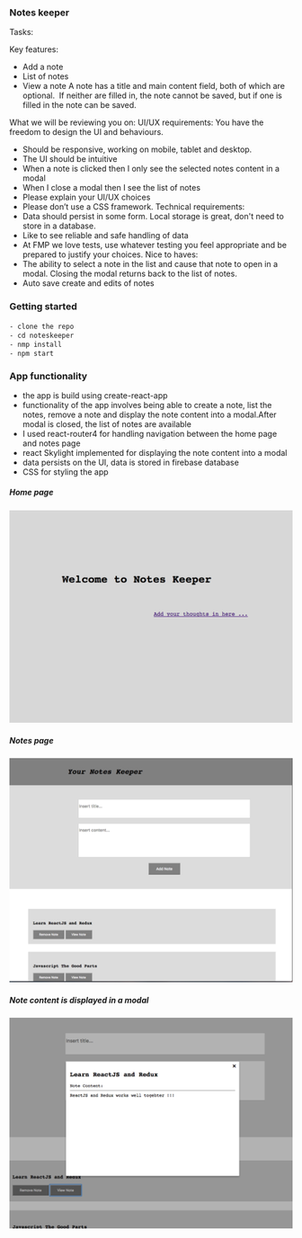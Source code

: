 ### Notes keeper

Tasks:

Key features:
- Add a note
- List of notes
- View a note
A note has a title and main content field, both of which are optional.  If neither are filled in,
the note cannot be saved, but if one is filled in the note can be saved.

What we will be reviewing you on:
UI/UX requirements:
You have the freedom to design the UI and behaviours.
- Should be responsive, working on mobile, tablet and desktop.
- The UI should be intuitive
- When a note is clicked then I only see the selected notes content in a modal
- When I close a modal then I see the list of notes
- Please explain your UI/UX choices
- Please don’t use a CSS framework.
Technical requirements:
- Data should persist in some form. Local storage is great, don&#39;t need to store in a database.
- Like to see reliable and safe handling of data
- At FMP we love tests, use whatever testing you feel appropriate and be prepared to justify
your choices.
Nice to haves:
- The ability to select a note in the list and cause that note to open in a modal. Closing the
modal returns back to the list of notes.
- Auto save create and edits of notes

### Getting started

```
- clone the repo
- cd noteskeeper
- nmp install
- npm start
```
### App functionality

- the app is build using create-react-app
- functionality of the app involves being able to create a note, list the notes, remove a note and display the note content into a modal.After modal is closed, the list of notes are available
- I used react-router4 for handling navigation between the home page and notes page
- react Skylight implemented for displaying the note content into a modal
- data persists on the UI, data is stored in firebase database
- CSS for styling the app

##### Home page

  ![home_page](/images/homepage.png)

##### Notes page

  ![notes_page](/images/notespage.png)

##### Note content is displayed in a modal

  ![modal](/images/modal.png)
